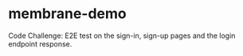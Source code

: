 # membrane-demo
Code Challenge: E2E test on the sign-in, sign-up pages and the login endpoint response.
